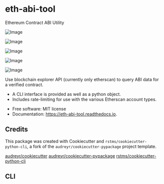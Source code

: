 # eth-abi-tool

Ethereum Contract ABI Utility

![Image](https://img.shields.io/github/license/rstms/eth_abi_tool)

![Image](https://img.shields.io/pypi/v/eth_abi_tool.svg)


![Image](https://circleci.com/gh/rstms/eth_abi_tool/tree/master.svg?style=shield)

![Image](https://readthedocs.org/projects/eth-abi-tool/badge/?version=latest)

![Image](https://pyup.io/repos/github/rstms/eth_abi_tool/shield.svg)


Use blockchain explorer API (currently only etherscan) to query ABI data for a verified contract.

- A CLI interface is provided as well as a python object.
- Includes rate-limiting for use with the various Etherscan account types.


* Free software: MIT license
* Documentation: https://eth-abi-tool.readthedocs.io.


## Credits

This package was created with Cookiecutter and `rstms/cookiecutter-python-cli`, a fork of the `audreyr/cookiecutter-pypackage` project template.

[audreyr/cookiecutter](https://github.com/audreyr/cookiecutter)
[audreyr/cookiecutter-pypackage](https://github.com/audreyr/cookiecutter-pypackage)
[rstms/cookiecutter-python-cli](https://github.com/rstms/cookiecutter-python-cli)

## CLI

